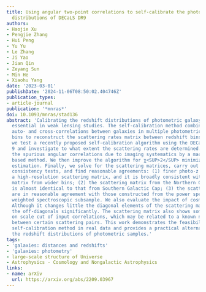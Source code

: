 ```yaml
---
title: Using angular two-point correlations to self-calibrate the photometric redshift
  distributions of DECaLS DR9
authors:
- Haojie Xu
- Pengjie Zhang
- Hui Peng
- Yu Yu
- Le Zhang
- Ji Yao
- Jian Qin
- Zeyang Sun
- Min He
- Xiaohu Yang
date: '2023-03-01'
publishDate: '2024-11-06T08:50:02.404746Z'
publication_types:
- article-journal
publication: '*mnras*'
doi: 10.1093/mnras/stad136
abstract: 'Calibrating the redshift distributions of photometric galaxy samples is
  essential in weak lensing studies. The self-calibration method combines angular
  auto- and cross-correlations between galaxies in multiple photometric redshift (photo-z)
  bins to reconstruct the scattering rates matrix between redshift bins. In this paper,
  we test a recently proposed self-calibration algorithm using the DECaLS Data Release
  9 and investigate to what extent the scattering rates are determined. We first mitigate
  the spurious angular correlations due to imaging systematics by a machine learning
  based method. We then improve the algorithm for χ<SUP>2</SUP> minimization and error
  estimation. Finally, we solve for the scattering matrices, carry out a series of
  consistency tests, and find reasonable agreements: (1) finer photo-z bins return
  a high-resolution scattering matrix, and it is broadly consistent with the low-resolution
  matrix from wider bins; (2) the scattering matrix from the Northern Galactic Cap
  is almost identical to that from Southern Galactic Cap; (3) the scattering matrices
  are in reasonable agreement with those constructed from the power spectrum and the
  weighted spectroscopic subsample. We also evaluate the impact of cosmic magnification.
  Although it changes little the diagonal elements of the scattering matrix, it affects
  the off-diagonals significantly. The scattering matrix also shows some dependence
  on scale cut of input correlations, which may be related to a known numerical degeneracy
  between certain scattering pairs. This work demonstrates the feasibility of the
  self-calibration method in real data and provides a practical alternative to calibrate
  the redshift distributions of photometric samples.'
tags:
- 'galaxies: distances and redshifts'
- 'galaxies: photometry'
- large-scale structure of Universe
- Astrophysics - Cosmology and Nongalactic Astrophysics
links:
- name: arXiv
  url: https://arxiv.org/abs/2209.03967
---
```

